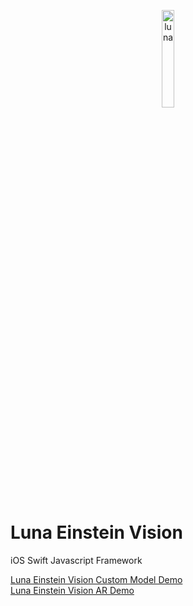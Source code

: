 <p align="center"><a href='https://github.com/moonknightskye/LunaEinsteinVision'><img alt="luna" src="https://luna-10.herokuapp.com/img/luna-small.png" height="20%" width="20%"></a></p>

# Luna Einstein Vision
iOS Swift Javascript Framework

<a href="https://youtu.be/DvlUEaAdkn8">Luna Einstein Vision Custom Model Demo</a>
<br>
<a href="https://www.youtube.com/watch?v=5nwYdgRwBJY&feature=youtu.be">Luna Einstein Vision AR Demo</a>
